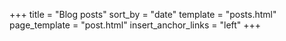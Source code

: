 +++
title = "Blog posts"
sort_by = "date"
template = "posts.html"
page_template = "post.html"
insert_anchor_links = "left"
+++
